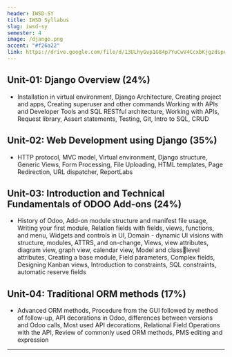 ```yaml
---
header: IWSD-SY
title: IWSD Syllabus
slug: iwsd-sy
semester: 4
image: /django.png
accent: "#f26a22"
link: https://drive.google.com/file/d/13ULhyGvp1G84p7YuCwV4CcxbKjgzdspA/view?usp=sharing
---
```


## Unit-01: Django Overview (24%)

- Installation in virtual environment, Django Architecture, Creating project and apps, Creating superuser and other commands Working with APIs and Developer Tools and SQL RESTful architecture, Working with APIs, Request library, Assert statements, Testing, Git, Intro to SQL, CRUD

## Unit-02: Web Development using Django (35%)

- HTTP protocol, MVC model, Virtual environment, Django structure, Generic Views, Form Processing, File Uploading, HTML templates, Page Redirection, URL dispatcher, ReportLabs

## Unit-03: Introduction and Technical Fundamentals of ODOO Add-ons (24%)

- History of Odoo, Add-on module structure and manifest file usage, Writing your first module, Relation fields with fields, views, functions, and menu, Widgets and controls in UI, Domain - dynamic UI visions with structure, modules, ATTRS, and on-change, Views, view attributes, diagram view, graph view, calendar view, Model and classlevel attributes, Creating a base module, Field parameters, Complex fields, Designing Kanban views, Introduction to constraints, SQL constraints, automatic reserve fields

## Unit-04: Traditional ORM methods (17%)

- Advanced ORM methods, Procedure from the GUI followed by method of follow-up, API decorations in Odoo, differences between versions and Odoo calls, Most used API decorations, Relational Field Operations with the API, Review of commonly used ORM methods, PMS editing and expression

---

